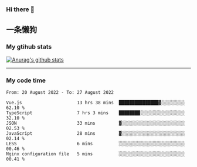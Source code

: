 ### Hi there 👋

## 一条懒狗
<!--
**kiss-me-quickly/kiss-me-quickly** is a ✨ _special_ ✨ repository because its `README.md` (this file) appears on your GitHub profile.

Here are some ideas to get you started:

- 🔭 I’m currently working on ...
- 🌱 I’m currently learning ...
- 👯 I’m looking to collaborate on ...
- 🤔 I’m looking for help with ...
- 💬 Ask me about ...
- 📫 How to reach me: ...
- 😄 Pronouns: ...
- ⚡ Fun fact: ...
-->


### My gtihub stats

[![Anurag's github stats](https://github-readme-stats.vercel.app/api?username=kiss-me-quickly)](https://github.com/anuraghazra/github-readme-stats)

***

### My code time

<!--START_SECTION:waka-->

```text
From: 20 August 2022 - To: 27 August 2022

Vue.js                     13 hrs 38 mins  ███████████████▓░░░░░░░░░   62.10 %
TypeScript                 7 hrs 3 mins    ████████░░░░░░░░░░░░░░░░░   32.10 %
JSON                       33 mins         ▓░░░░░░░░░░░░░░░░░░░░░░░░   02.53 %
JavaScript                 28 mins         ▓░░░░░░░░░░░░░░░░░░░░░░░░   02.14 %
LESS                       6 mins          ░░░░░░░░░░░░░░░░░░░░░░░░░   00.46 %
Nginx configuration file   5 mins          ░░░░░░░░░░░░░░░░░░░░░░░░░   00.41 %
```

<!--END_SECTION:waka-->
